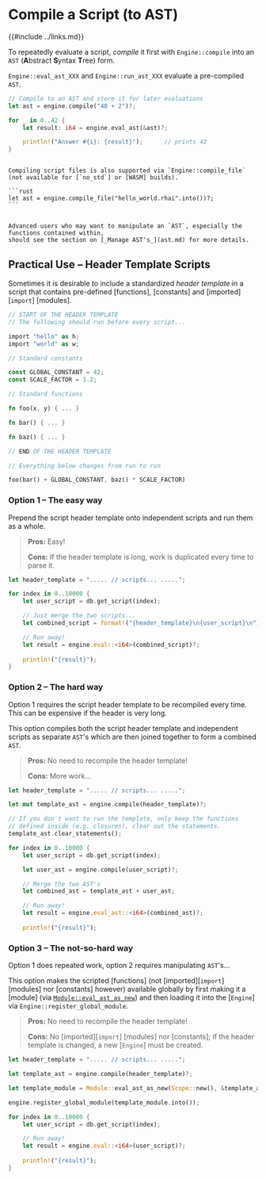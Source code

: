 Compile a Script (to AST)
=========================

{{#include ../links.md}}

To repeatedly evaluate a script, _compile_ it first with `Engine::compile` into an `AST`
(**A**bstract **S**yntax **T**ree) form.

`Engine::eval_ast_XXX` and `Engine::run_ast_XXX` evaluate a pre-compiled `AST`.

```rust
// Compile to an AST and store it for later evaluations
let ast = engine.compile("40 + 2")?;

for _ in 0..42 {
    let result: i64 = engine.eval_ast(&ast)?;

    println!("Answer #{i}: {result}");      // prints 42
}
```

~~~admonish tip.small "Tip: Compile script file"

Compiling script files is also supported via `Engine::compile_file`
(not available for [`no_std`] or [WASM] builds).

```rust
let ast = engine.compile_file("hello_world.rhai".into())?;
```
~~~

~~~admonish info.small "See also: `AST` manipulation API"

Advanced users who may want to manipulate an `AST`, especially the functions contained within,
should see the section on [_Manage AST's_](ast.md) for more details.
~~~


Practical Use &ndash; Header Template Scripts
---------------------------------------------

Sometimes it is desirable to include a standardized _header template_ in a script that contains
pre-defined [functions], [constants] and [imported][`import`] [modules].

```rust
// START OF THE HEADER TEMPLATE
// The following should run before every script...

import "hello" as h;
import "world" as w;

// Standard constants

const GLOBAL_CONSTANT = 42;
const SCALE_FACTOR = 1.2;

// Standard functions

fn foo(x, y) { ... }

fn bar() { ... }

fn baz() { ... }

// END OF THE HEADER TEMPLATE

// Everything below changes from run to run

foo(bar() + GLOBAL_CONSTANT, baz() * SCALE_FACTOR)
```

### Option 1 &ndash; The easy way

Prepend the script header template onto independent scripts and run them as a whole.

> **Pros:** Easy!  
>
> **Cons:** If the header template is long, work is duplicated every time to parse it.

```rust
let header_template = "..... // scripts... .....";

for index in 0..10000 {
    let user_script = db.get_script(index);

    // Just merge the two scripts...
    let combined_script = format!("{header_template}\n{user_script}\n");

    // Run away!
    let result = engine.eval::<i64>(combined_script)?;
    
    println!("{result}");
}
```

### Option 2 &ndash; The hard way

Option 1 requires the script header template to be recompiled every time.  This can be expensive if
the header is very long.

This option compiles both the script header template and independent scripts as separate `AST`'s
which are then joined together to form a combined `AST`.

> **Pros:** No need to recompile the header template!  
>
> **Cons:** More work...

```rust
let header_template = "..... // scripts... .....";

let mut template_ast = engine.compile(header_template)?;

// If you don't want to run the template, only keep the functions
// defined inside (e.g. closures), clear out the statements.
template_ast.clear_statements();

for index in 0..10000 {
    let user_script = db.get_script(index);

    let user_ast = engine.compile(user_script)?;

    // Merge the two AST's
    let combined_ast = template_ast + user_ast;

    // Run away!
    let result = engine.eval_ast::<i64>(combined_ast)?;
    
    println!("{result}");
```

### Option 3 &ndash; The not-so-hard way

Option 1 does repeated work, option 2 requires manipulating `AST`'s...

This option makes the scripted [functions] (not [imported][`import`] [modules] nor [constants]
however) available globally by first making it a [module] (via [`Module::eval_ast_as_new`](modules/ast.md))
and then loading it into the [`Engine`] via `Engine::register_global_module`.

> **Pros:** No need to recompile the header template!  
>
> **Cons:** No [imported][`import`] [modules] nor [constants]; if the header template is changed, a new [`Engine`] must be created.

```rust
let header_template = "..... // scripts... .....";

let template_ast = engine.compile(header_template)?;

let template_module = Module::eval_ast_as_new(Scope::new(), &template_ast, &engine)?;

engine.register_global_module(template_module.into());

for index in 0..10000 {
    let user_script = db.get_script(index);

    // Run away!
    let result = engine.eval::<i64>(user_script)?;
    
    println!("{result}");
}
```
